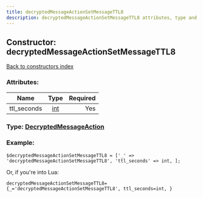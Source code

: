 ```yaml
---
title: decryptedMessageActionSetMessageTTL8
description: decryptedMessageActionSetMessageTTL8 attributes, type and example
---
```

## Constructor: decryptedMessageActionSetMessageTTL8  
[Back to constructors index](index.md)



### Attributes:

| Name     |    Type       | Required |
|----------|:-------------:|---------:|
|ttl\_seconds|[int](../types/int.md) | Yes|



### Type: [DecryptedMessageAction](../types/DecryptedMessageAction.md)


### Example:

```
$decryptedMessageActionSetMessageTTL8 = ['_' => 'decryptedMessageActionSetMessageTTL8', 'ttl_seconds' => int, ];
```  

Or, if you're into Lua:  


```
decryptedMessageActionSetMessageTTL8={_='decryptedMessageActionSetMessageTTL8', ttl_seconds=int, }

```


